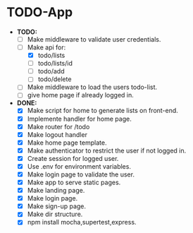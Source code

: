# TODO-App

- **TODO:**
  - [ ] Make middleware to validate user credentials.
  - [ ] Make api for:
    - [x] todo/lists
    - [ ] todo/lists/id
    - [ ] todo/add
    - [ ] todo/delete
  - [ ] Make middleware to load the users todo-list.
  - [ ] give home page if already logged in.

- **DONE:**
  - [x] Make script for home to generate lists on front-end.
  - [x] Implemente handler for home page.
  - [x] Make router for /todo
  - [x] Make logout handler
  - [x] Make home page template.
  - [x] Make authenticator to restrict the user if not logged in.
  - [x] Create session for logged user.
  - [x] Use .env for environment variables.
  - [x] Make login page to validate the user.
  - [x] Make app to serve static pages.
  - [x] Make landing page.
  - [x] Make login page.
  - [x] Make sign-up page.
  - [x] Make dir structure.
  - [x] npm install mocha,supertest,express.
